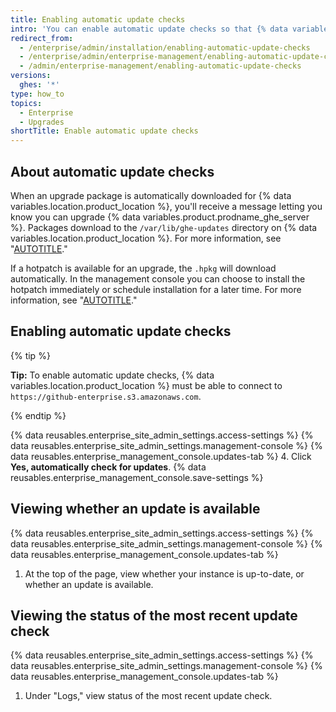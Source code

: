 ```yaml
---
title: Enabling automatic update checks
intro: 'You can enable automatic update checks so that {% data variables.location.product_location %} checks for and downloads the latest {% data variables.product.prodname_ghe_server %} release.'
redirect_from:
  - /enterprise/admin/installation/enabling-automatic-update-checks
  - /enterprise/admin/enterprise-management/enabling-automatic-update-checks
  - /admin/enterprise-management/enabling-automatic-update-checks
versions:
  ghes: '*'
type: how_to
topics:
  - Enterprise
  - Upgrades
shortTitle: Enable automatic update checks
---
```


## About automatic update checks

When an upgrade package is automatically downloaded for {% data variables.location.product_location %}, you'll receive a message letting you know you can upgrade {% data variables.product.prodname_ghe_server %}. Packages download to the `/var/lib/ghe-updates` directory on {% data variables.location.product_location %}. For more information, see "[AUTOTITLE](/admin/enterprise-management/updating-the-virtual-machine-and-physical-resources/upgrading-github-enterprise-server)."

If a hotpatch is available for an upgrade, the `.hpkg` will download automatically. In the management console you can choose to install the hotpatch immediately or schedule installation for a later time. For more information, see "[AUTOTITLE](/admin/enterprise-management/updating-the-virtual-machine-and-physical-resources/upgrading-github-enterprise-server#upgrading-with-a-hotpatch)."

## Enabling automatic update checks

{% tip %}

**Tip:** To enable automatic update checks, {% data variables.location.product_location %} must be able to connect to `https://github-enterprise.s3.amazonaws.com`.

{% endtip %}

{% data reusables.enterprise_site_admin_settings.access-settings %}
{% data reusables.enterprise_site_admin_settings.management-console %}
{% data reusables.enterprise_management_console.updates-tab %}
4. Click **Yes, automatically check for updates**.
{% data reusables.enterprise_management_console.save-settings %}

## Viewing whether an update is available

{% data reusables.enterprise_site_admin_settings.access-settings %}
{% data reusables.enterprise_site_admin_settings.management-console %}
{% data reusables.enterprise_management_console.updates-tab %}
1. At the top of the page, view whether your instance is up-to-date, or whether an update is available.

## Viewing the status of the most recent update check

{% data reusables.enterprise_site_admin_settings.access-settings %}
{% data reusables.enterprise_site_admin_settings.management-console %}
{% data reusables.enterprise_management_console.updates-tab %}
1. Under "Logs," view status of the most recent update check.
